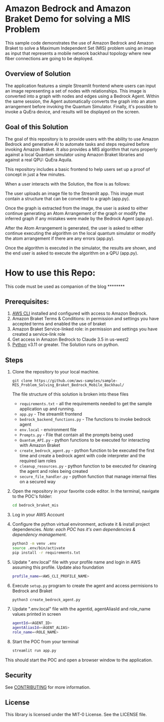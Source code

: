 # Amazon Bedrock and Amazon Braket Demo for solving a MIS Problem

This sample code demonstrates the use of Amazon Bedrock and Amazon Braket to solve a Maximum Independent Set (MIS) problem using an image as input that represents a mobile network backhaul topology where new fiber connections are going to be deployed.

## Overview of Solution


The application features a simple Streamlit frontend where users can input an image representing a set of nodes with relationships. This image is converted into a graph with nodes and edges using a Bedrock Agent. Within the same session, the Agent automatically converts the graph into an atom arrangement before invoking the Quantum Simulator. Finally, it's possible to invoke a QuEra device, and results will be displayed on the screen.


## Goal of this Solution
The goal of this repository is to provide users with the ability to use Amazon Bedrock and generative AI to automate tasks and steps required before invoking Amazon Braket. It also provides a MIS algorithm that runs properly against a local Quantum simulator using Amazon Braket libraries and against a real QPU: QuEra Aquila.

This repository includes a basic frontend to help users set up a proof of concept in just a few minutes.

When a user interacts with the Solution, the flow is as follows:

The user uploads an image file to the Streamlit app. This image must contain a structure that can be converted to a graph (app.py).

Once the graph is extracted from the image, the user is asked to either continue generating an Atom Arrangement of the graph or modify the inferred graph if any mistakes were made by the Bedrock Agent (app.py).

After the Atom Arrangement is generated, the user is asked to either continue executing the algorithm on the local quantum simulator or modify the atom arrangement if there are any errors (app.py).

Once the algorithm is executed in the simulator, the results are shown, and the end user is asked to execute the algorithm on a QPU (app.py).



# How to use this Repo:
This code must be used as companion of the blog ********

## Prerequisites:

1. [AWS CLI](https://docs.aws.amazon.com/cli/latest/userguide/getting-started-install.html) installed and configured with access to Amazon Bedrock.
2. Amazon Braket Terms & Conditions: in permission and settings you have accepted terms and enabled the use of braket
3. Amazon Braket Service-linked role: in permission and settings you have created a service-link role
4. Get access in Amazon Bedrock to Claude 3.5 in us-west2
5. [Python](https://www.python.org/downloads/) v3.11 or greater. The Solution runs on python. 



## Steps
1. Clone the repository to your local machine.

    ```
    git clone https://github.com/aws-samples/sample-MIS_Problem_Solving_Braket_Bedrock_Mobile_Backhaul/
    ```
    
    The file structure of this solution is broken into these files
    
    * `requirements.txt` - all the requirements needed to get the sample application up and running.
    * `app.py` - The streamlit frontend
    * `bedrock_backend_functions.py` - The functions to invoke bedrock agent
    * `env.local` - environment file
    * `Prompts.py` - File that contain all the prompts being used
    * `Quantum_API.py` - python functions to be executed for interacting with Amazon Braket
    * `create_bedrock_agent.py` - python function to be executed the first time and create a bedrock agent with code interpreter and the required iam roles
    * `cleanup_resources.py` - python function to be executed for cleaning the agent and roles being created
    * `secure_file_handler.py` - python function that manage internal files on a secured way

    

1. Open the repository in your favorite code editor. In the terminal, navigate to the POC's folder:
    ```zsh
    cd bedrock_braket_mis
    ```

3. Log in your AWS Account

3. Configure the python virtual environment, activate it & install project dependencies. *Note: each POC has it's own dependencies & dependency management.*
    ```zsh
    python3 -m venv .env
    source .env/bin/activate
    pip install -r requirements.txt
    ```

4. Update ".env.local" file with your profile name and login in AWS assuming this profile. Update also foundation

     ```zsh
    profile_name=<AWS_CLI_PROFILE_NAME>
    
    ```

5. Execute `setup.py` program to create the agent and access permisions to Bedrock and Braket
    
    ```zsh
    python3 create_bedrock_agent.py
    ```

6. Update ".env.local" file with the agentid, agentAliasId and role_name values printed in screen 
    
    ```zsh
    agentId=<AGENT_ID>
    agentAliasId=<AGENT_ALIAS>
    role_name=<ROLE_NAME>
    ```  

7. Start the POC from your terminal
    ```zsh
    streamlit run app.py
    ```
This should start the POC and open a browser window to the application. 




## Security

See [CONTRIBUTING](CONTRIBUTING.md#security-issue-notifications) for more information.

## License

This library is licensed under the MIT-0 License. See the LICENSE file.

